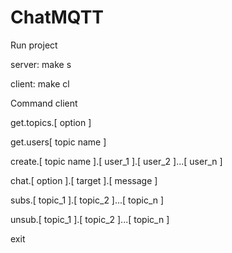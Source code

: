 # ChatMQTT

Run project

server: make s

client: make cl





Command client

get.topics.[​ option​ ]

get.users[​ topic name​ ]

create.[​ topic name​ ].[​ user_1​ ].[​ user_2​ ]...[​ user_n​ ]

chat.[​ option​ ].[​ target​ ].[​ message​ ]

subs.[​ topic_1​ ].[​ topic_2​ ]...[​ topic_n​ ]

unsub.[​ topic_1​ ].[​ topic_2​ ]...[​ topic_n​ ]

exit

